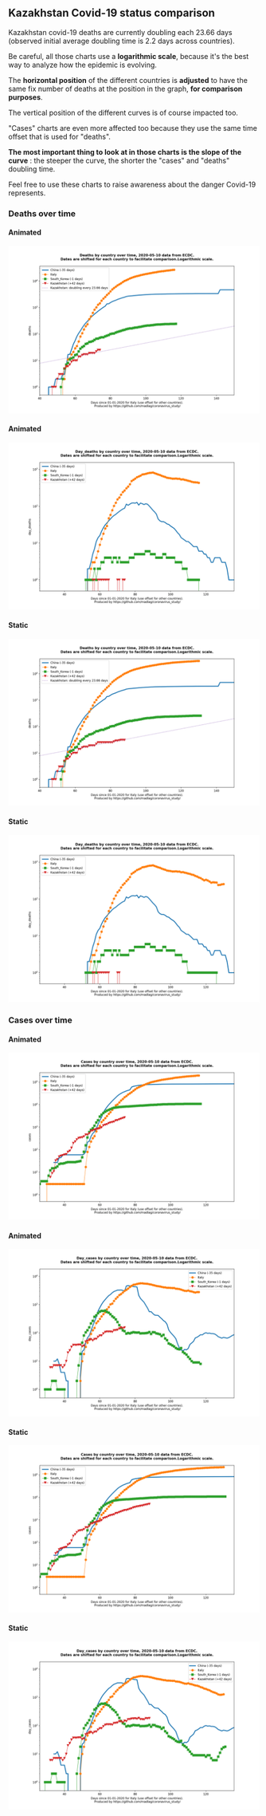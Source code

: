 ## Kazakhstan Covid-19 status comparison 

Kazakhstan covid-19 deaths are currently doubling each 23.66 days (observed initial average doubling time is 2.2 days across countries).



Be careful, all those charts use a **logarithmic scale**, because it's the best way to analyze how the epidemic is evolving.
 
The **horizontal position** of the different countries is **adjusted** to have the same fix number of deaths at the position in the graph, **for comparison purposes**.

The vertical position of the different curves is of course impacted too.

"Cases" charts are even more affected too because they use the same time offset that is used for "deaths".

**The most important thing to look at in those charts is the slope of the curve** : the steeper the curve, the shorter the "cases" and "deaths" doubling time.

Feel free to use these charts to raise awareness about the danger Covid-19 represents. 


 
### Deaths over time
 
#### Animated
![Kazakhstan covid-19 deaths animated chart](https://raw.githubusercontent.com/madlag/coronavirus_study/master/notebooks/graphs/2020-05-10/countries/Kazakhstan/2020-05-10_Kazakhstan_deaths.gif "Kazakhstan covid-19 deaths animated chart")   
 
#### Animated
![Kazakhstan covid-19 daily deaths animated chart](https://raw.githubusercontent.com/madlag/coronavirus_study/master/notebooks/graphs/2020-05-10/countries/Kazakhstan/2020-05-10_Kazakhstan_day_deaths.gif "Kazakhstan covid-19 day_deaths animated chart")   
 
#### Static
![Kazakhstan covid-19 deaths static chart](https://raw.githubusercontent.com/madlag/coronavirus_study/master/notebooks/graphs/2020-05-10/countries/Kazakhstan/2020-05-10_Kazakhstan_deaths.png "Kazakhstan covid-19 deaths static chart")   
 
#### Static
![Kazakhstan covid-19 daily deaths static chart](https://raw.githubusercontent.com/madlag/coronavirus_study/master/notebooks/graphs/2020-05-10/countries/Kazakhstan/2020-05-10_Kazakhstan_day_deaths.png "Kazakhstan covid-19 day_deaths static chart")   

 
### Cases over time
 
#### Animated
![Kazakhstan covid-19 cases animated chart](https://raw.githubusercontent.com/madlag/coronavirus_study/master/notebooks/graphs/2020-05-10/countries/Kazakhstan/2020-05-10_Kazakhstan_cases.gif "Kazakhstan covid-19 cases animated chart")   
 
#### Animated
![Kazakhstan covid-19 daily cases animated chart](https://raw.githubusercontent.com/madlag/coronavirus_study/master/notebooks/graphs/2020-05-10/countries/Kazakhstan/2020-05-10_Kazakhstan_day_cases.gif "Kazakhstan covid-19 day_cases animated chart")   
 
#### Static
![Kazakhstan covid-19 cases static chart](https://raw.githubusercontent.com/madlag/coronavirus_study/master/notebooks/graphs/2020-05-10/countries/Kazakhstan/2020-05-10_Kazakhstan_cases.png "Kazakhstan covid-19 cases static chart")   
 
#### Static
![Kazakhstan covid-19 daily cases static chart](https://raw.githubusercontent.com/madlag/coronavirus_study/master/notebooks/graphs/2020-05-10/countries/Kazakhstan/2020-05-10_Kazakhstan_day_cases.png "Kazakhstan covid-19 day_cases static chart")   

